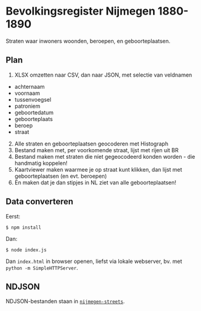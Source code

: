 # Bevolkingsregister Nijmegen 1880-1890

Straten waar inwoners woonden, beroepen, en geboorteplaatsen.

## Plan

1. XLSX omzetten naar CSV, dan naar JSON, met selectie van veldnamen
  - achternaam
  - voornaam
  - tussenvoegsel
  - patroniem
  - geboortedatum
  - geboorteplaats
  - beroep
  - straat
2. Alle straten en geboorteplaatsen geocoderen met Histograph
3. Bestand maken met, per voorkomende straat, lijst met rijen uit BR
4. Bestand maken met straten die níet gegeocodeerd konden worden - die handmatig koppelen!
4. Kaartviewer maken waarmee je op straat kunt klikken, dan lijst met geboorteplaatsen (en evt. beroepen)
4. En maken dat je dan stipjes in NL ziet van alle geboorteplaatsen!

## Data converteren

Eerst:

    $ npm install

Dan:

    $ node index.js

Dan `index.html` in browser openen, liefst via lokale webserver, bv. met `python -m SimpleHTTPServer`.

## NDJSON

NDJSON-bestanden staan in [`nijmegen-streets`](nijmegen-streets).
